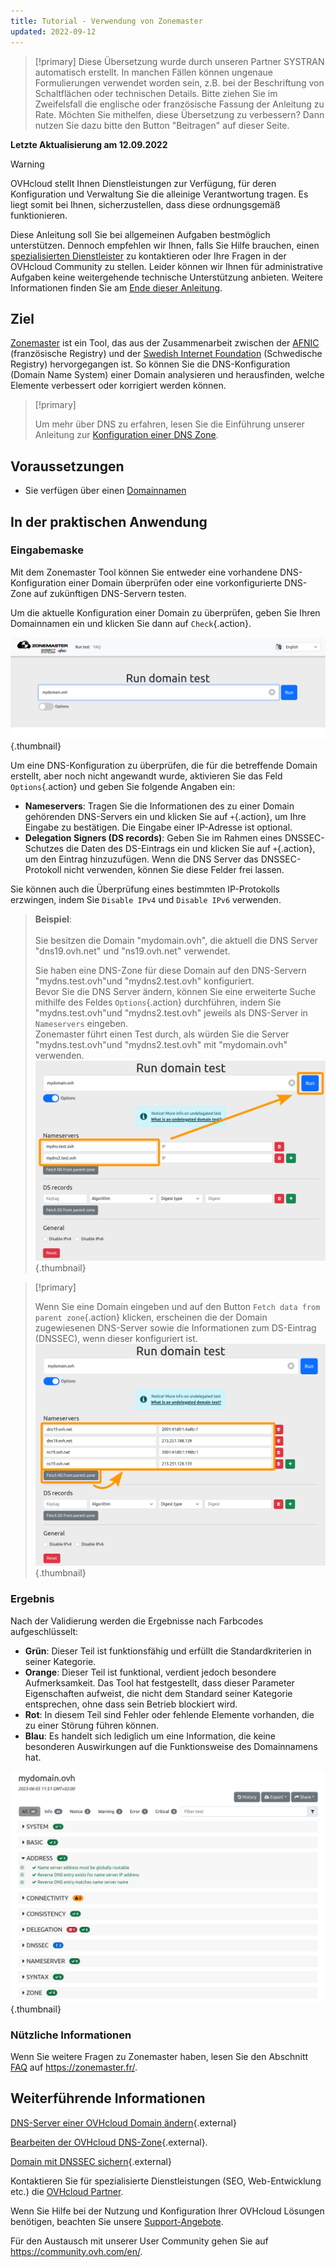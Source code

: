 ```yaml
---
title: Tutorial - Verwendung von Zonemaster
updated: 2022-09-12
---
```


> [!primary]
> Diese Übersetzung wurde durch unseren Partner SYSTRAN automatisch erstellt. In manchen Fällen können ungenaue Formulierungen verwendet worden sein, z.B. bei der Beschriftung von Schaltflächen oder technischen Details. Bitte ziehen Sie im Zweifelsfall die englische oder französische Fassung der Anleitung zu Rate. Möchten Sie mithelfen, diese Übersetzung zu verbessern? Dann nutzen Sie dazu bitte den Button "Beitragen" auf dieser Seite.
>

**Letzte Aktualisierung am 12.09.2022**

> [!warning]
> OVHcloud stellt Ihnen Dienstleistungen zur Verfügung, für deren Konfiguration und Verwaltung Sie die alleinige Verantwortung tragen. Es liegt somit bei Ihnen, sicherzustellen, dass diese ordnungsgemäß funktionieren.
> 
> Diese Anleitung soll Sie bei allgemeinen Aufgaben bestmöglich unterstützen. Dennoch empfehlen wir Ihnen, falls Sie Hilfe brauchen, einen [spezialisierten Dienstleister](https://partner.ovhcloud.com/de/) zu kontaktieren oder Ihre Fragen in der OVHcloud Community zu stellen. Leider können wir Ihnen für administrative Aufgaben keine weitergehende technische Unterstützung anbieten. Weitere Informationen finden Sie am [Ende dieser Anleitung](#go-further).
>

## Ziel

[Zonemaster](https://zonemaster.net/) ist ein Tool, das aus der Zusammenarbeit zwischen der [AFNIC](https://www.afnic.fr/en/) (französische Registry) und der [Swedish Internet Foundation](https://internetstiftelsen.se/en/) (Schwedische Registry) hervorgegangen ist. So können Sie die DNS-Konfiguration (Domain Name System) einer Domain analysieren und herausfinden, welche Elemente verbessert oder korrigiert werden können.

> [!primary]
>
> Um mehr über DNS zu erfahren, lesen Sie die Einführung unserer Anleitung zur [Konfiguration einer DNS Zone](/pages/web/domains/dns_zone_edit).

## Voraussetzungen

- Sie verfügen über einen [Domainnamen](https://www.ovhcloud.com/de/domains/)

## In der praktischen Anwendung

### Eingabemaske

Mit dem Zonemaster Tool können Sie entweder eine vorhandene DNS-Konfiguration einer Domain überprüfen oder eine vorkonfigurierte DNS-Zone auf zukünftigen DNS-Servern testen.

Um die aktuelle Konfiguration einer Domain zu überprüfen, geben Sie Ihren Domainnamen ein und klicken Sie dann auf `Check`{.action}.

![domains](images/zonemaster01.png){.thumbnail}

Um eine DNS-Konfiguration zu überprüfen, die für die betreffende Domain erstellt, aber noch nicht angewandt wurde, aktivieren Sie das Feld `Options`{.action} und geben Sie folgende Angaben ein:

- **Nameservers**: Tragen Sie die Informationen des zu einer Domain gehörenden DNS-Servers ein und klicken Sie auf `+`{.action}, um Ihre Eingabe zu bestätigen. Die Eingabe einer IP-Adresse ist optional.
- **Delegation Signers (DS records)**: Geben Sie im Rahmen eines DNSSEC-Schutzes die Daten des DS-Eintrags ein und klicken Sie auf `+`{.action}, um den Eintrag hinzuzufügen. Wenn die DNS Server das DNSSEC-Protokoll nicht verwenden, können Sie diese Felder frei lassen.

Sie können auch die Überprüfung eines bestimmten IP-Protokolls erzwingen, indem Sie `Disable IPv4` und `Disable IPv6` verwenden.

> **Beispiel**:<br><br> Sie besitzen die Domain "mydomain.ovh", die aktuell die DNS Server "dns19.ovh.net" und "ns19.ovh.net" verwendet. 
>
> Sie haben eine DNS-Zone für diese Domain auf den DNS-Servern "mydns.test.ovh"und "mydns2.test.ovh" konfiguriert.<br>
> Bevor Sie die DNS Server ändern, können Sie eine erweiterte Suche mithilfe des Feldes `Options`{.action} durchführen, indem Sie "mydns.test.ovh"und "mydns2.test.ovh" jeweils als DNS-Server in `Nameservers` eingeben.<br>
> Zonemaster führt einen Test durch, als würden Sie die Server "mydns.test.ovh"und "mydns2.test.ovh" mit "mydomain.ovh" verwenden.<br>
> ![domains](images/zonemaster02.png){.thumbnail}

> [!primary]
>
> Wenn Sie eine Domain eingeben und auf den Button `Fetch data from parent zone`{.action} klicken, erscheinen die der Domain zugewiesenen DNS-Server sowie die Informationen zum DS-Eintrag (DNSSEC), wenn dieser konfiguriert ist.
> ![domains](images/zonemaster03.png){.thumbnail}

### Ergebnis

Nach der Validierung werden die Ergebnisse nach Farbcodes aufgeschlüsselt:

- **Grün**: Dieser Teil ist funktionsfähig und erfüllt die Standardkriterien in seiner Kategorie.
- **Orange**: Dieser Teil ist funktional, verdient jedoch besondere Aufmerksamkeit. Das Tool hat festgestellt, dass dieser Parameter Eigenschaften aufweist, die nicht dem Standard seiner Kategorie entsprechen, ohne dass sein Betrieb blockiert wird.
- **Rot**: In diesem Teil sind Fehler oder fehlende Elemente vorhanden, die zu einer Störung führen können. 
- **Blau**: Es handelt sich lediglich um eine Information, die keine besonderen Auswirkungen auf die Funktionsweise des Domainnamens hat.

![domains](images/zonemaster04.png){.thumbnail}

### Nützliche Informationen

Wenn Sie weitere Fragen zu Zonemaster haben, lesen Sie den Abschnitt [FAQ](https://zonemaster.net/en/faq) auf <https://zonemaster.fr/>.

## Weiterführende Informationen <a name="go-further"></a>

[DNS-Server einer OVHcloud Domain ändern](/pages/web/domains/dns_server_general_information){.external}

[Bearbeiten der OVHcloud DNS-Zone](/pages/web/domains/dns_zone_edit){.external}.

[Domain mit DNSSEC sichern](/pages/web/domains/dns_dnssec){.external}

Kontaktieren Sie für spezialisierte Dienstleistungen (SEO, Web-Entwicklung etc.) die [OVHcloud Partner](https://partner.ovhcloud.com/de/directory/).

Wenn Sie Hilfe bei der Nutzung und Konfiguration Ihrer OVHcloud Lösungen benötigen, beachten Sie unsere [Support-Angebote](https://www.ovhcloud.com/de/support-levels/).

Für den Austausch mit unserer User Community gehen Sie auf <https://community.ovh.com/en/>.

